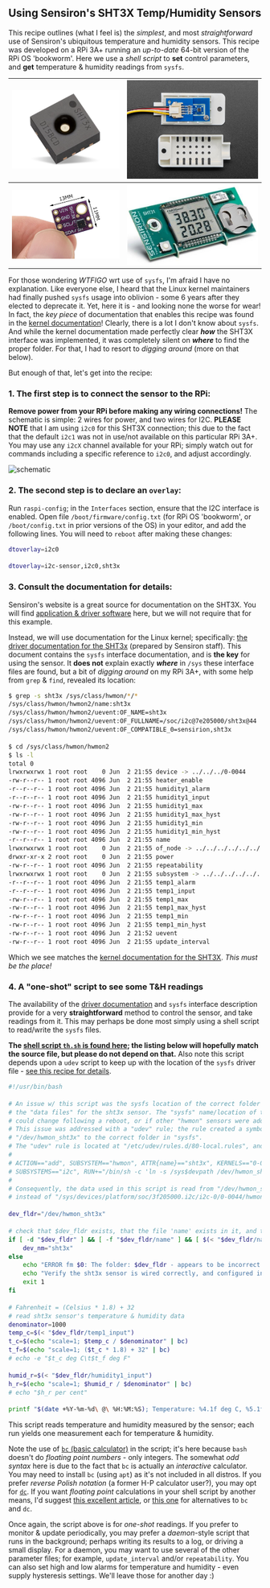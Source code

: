 ## Using Sensiron's SHT3X Temp/Humidity Sensors

This recipe outlines (what I feel is) the *simplest*, and most *straightforward* use of Sensiron's ubiquitous temperature and humidity sensors. This recipe was developed on a RPi 3A+ running an *up-to-date* 64-bit version of the RPi OS 'bookworm'. Here we use a *shell script* to **set** control parameters, and **get** temperature & humidity readings from `sysfs`. 

| ![SHT3x_chip](./pix/SHT3x_chip.png)     | ![SHT3x-module-2](./pix/SHT3x-module-2.jpg)   |
| --------------------------------------- | --------------------------------------------- |
| ![SHT3x-module](./pix/SHT3x-module.jpg) | ![SHT3x-w-display](./pix/SHT3x-w-display.jpg) |

For those wondering *WTFIGO* wrt use of `sysfs`, I'm afraid I have no explanation. Like everyone else, I heard that the Linux kernel maintainers had finally pushed `sysfs` usage into oblivion - some 6 years after they elected to deprecate it. Yet, here it is - and looking none the worse for wear! In fact, the *key piece* of documentation that enables this recipe was found in the [kernel documentation](https://www.kernel.org/doc/html/latest/hwmon/sht3x.html)! Clearly, there is a lot I don't know about `sysfs`. And while the kernel documentation made perfectly clear ***how*** the SHT3X interface was implemented, it was completely silent on ***where*** to find the proper folder. For that, I had to resort to *digging around* (more on that below).   

But enough of that, let's get into the recipe: 

### 1. The first step is to connect the sensor to the RPi: 

**Remove power from your RPi before making any wiring connections!** The schematic is simple: 2 wires for power, and two wires for I2C. **PLEASE NOTE** that I am using `i2c0` for this SHT3X connection; this due to the fact that the default `i2c1` was not in use/not available on this particular RPi 3A+. You may use any `i2cX` channel available for your RPi; simply watch out for commands including a specific reference to `i2c0`, and adjust accordingly.  
<!-- Begin schematic: In order to preserve an editable schematic, please
     don't edit this section directly.
     Click the "edit" link below the image in the preview instead. -->

![schematic](https://i.sstatic.net/M6TPZd8p.png)

<!-- End schematic -->

### 2. The second step is to declare an `overlay`:  

Run `raspi-config`; in the `Interfaces` section, ensure that the I2C interface is enabled. Open file `/boot/firmware/config.txt` (for RPi OS 'bookworm', or `/boot/config.txt` in prior versions of the OS)   in your editor, and add the following lines. You will need to `reboot` after making these changes:

```bash
dtoverlay=i2c0 

dtoverlay=i2c-sensor,i2c0,sht3x
```

### 3. Consult the documentation for details:

Sensiron's website is a great source for documentation on the SHT3X. You will find [application & driver software](https://sensirion.com/products/catalog/SHT30-DIS-F) here, but we will not require that for this example. 

Instead, we will use documentation for the Linux kernel; specifically: [the driver documentation for the SHT3x](https://www.kernel.org/doc/html/latest/hwmon/sht3x.html) (prepared by Sensiron staff). This document contains the `sysfs` interface documentation, and is **the key** for using the sensor. It **does not** explain exactly ***where*** in `/sys` these interface files are found, but a bit of *digging around* on my RPi 3A+, with some help from `grep` & `find`, revealed its location: 

```bash
$ grep -s sht3x /sys/class/hwmon/*/*
/sys/class/hwmon/hwmon2/name:sht3x
/sys/class/hwmon/hwmon2/uevent:OF_NAME=sht3x
/sys/class/hwmon/hwmon2/uevent:OF_FULLNAME=/soc/i2c@7e205000/sht3x@44
/sys/class/hwmon/hwmon2/uevent:OF_COMPATIBLE_0=sensirion,sht3x

$ cd /sys/class/hwmon/hwmon2
$ ls -l 
total 0
lrwxrwxrwx 1 root root    0 Jun  2 21:55 device -> ../../../0-0044
-rw-r--r-- 1 root root 4096 Jun  2 21:55 heater_enable
-r--r--r-- 1 root root 4096 Jun  2 21:55 humidity1_alarm
-r--r--r-- 1 root root 4096 Jun  2 21:55 humidity1_input
-rw-r--r-- 1 root root 4096 Jun  2 21:55 humidity1_max
-rw-r--r-- 1 root root 4096 Jun  2 21:55 humidity1_max_hyst
-rw-r--r-- 1 root root 4096 Jun  2 21:55 humidity1_min
-rw-r--r-- 1 root root 4096 Jun  2 21:55 humidity1_min_hyst
-r--r--r-- 1 root root 4096 Jun  2 21:55 name
lrwxrwxrwx 1 root root    0 Jun  2 21:55 of_node -> ../../../../../../../../firmware/devicetree/base/soc/i2c@7e205000/sht3x@44
drwxr-xr-x 2 root root    0 Jun  2 21:55 power
-rw-r--r-- 1 root root 4096 Jun  2 21:55 repeatability
lrwxrwxrwx 1 root root    0 Jun  2 21:55 subsystem -> ../../../../../../../../class/hwmon
-r--r--r-- 1 root root 4096 Jun  2 21:55 temp1_alarm
-r--r--r-- 1 root root 4096 Jun  2 21:55 temp1_input
-rw-r--r-- 1 root root 4096 Jun  2 21:55 temp1_max
-rw-r--r-- 1 root root 4096 Jun  2 21:55 temp1_max_hyst
-rw-r--r-- 1 root root 4096 Jun  2 21:55 temp1_min
-rw-r--r-- 1 root root 4096 Jun  2 21:55 temp1_min_hyst
-rw-r--r-- 1 root root 4096 Jun  2 21:52 uevent
-rw-r--r-- 1 root root 4096 Jun  2 21:55 update_interval
```

Which we see matches the [kernel documentation for the SHT3X](https://www.kernel.org/doc/html/latest/hwmon/sht3x.html). *This must be the place!*  

### 4. A "one-shot" script to see some T&H readings

The availability of the [driver documentation](https://www.kernel.org/doc/html/latest/hwmon/sht3x.html) and `sysfs` interface description provide for a very **straightforward** method to control the sensor, and take readings from it. This may perhaps be done most simply using a shell script to read/write the `sysfs` files. 

**The [shell script `th.sh` is found here](source/th.sh); the listing below will hopefully match the source file, but please do not depend on that.** Also note this script depends upon a  `udev` script to keep up with the location of the `sysfs` driver file - [see this recipe for details](https://github.com/seamusdemora/PiFormulae/blob/master/Is_udev_brain-damaged.md). 

```bash
#!/usr/bin/bash

# An issue w/ this script was the sysfs location of the correct folder containing
# the "data files" for the sht3x sensor. The "sysfs" name/location of the folder
# could change following a reboot, or if other "hwmon" sensors were added/removed.
# This issue was addressed with a "udev" rule; the rule created a symbolic link at
# "/dev/hwmon_sht3x" to the correct folder in "sysfs".
# The "udev" rule is located at "/etc/udev/rules.d/80-local.rules", and is:
#
# ACTION=="add", SUBSYSTEM=="hwmon", ATTR{name}=="sht3x", KERNELS=="0-0044", \
# SUBSYSTEMS=="i2c", RUN+="/bin/sh -c 'ln -s /sys$devpath /dev/hwmon_sht3x'"
#
# Consequently, the data used in this script is read from "/dev/hwmon_sht3x"
# instead of "/sys/devices/platform/soc/3f205000.i2c/i2c-0/0-0044/hwmon/hwmonX"

dev_fldr="/dev/hwmon_sht3x"

# check that $dev_fldr exists, that the file 'name' exists in it, and that the file contains 'sht3X'
if [ -d "$dev_fldr" ] && [ -f "$dev_fldr/name" ] && [ $(< "$dev_fldr/name") = "sht3x" ]; then
    dev_nm="sht3x"
else
    echo "ERROR fm $0: The folder: $dev_fldr - appears to be incorrect or missing."
    echo "Verify the sht3x sensor is wired correctly, and configured in config.txt"
    exit 1
fi

# Fahrenheit = (Celsius * 1.8) + 32
# read sht3x sensor's temperature & humidity data
denominator=1000
temp_c=$(< "$dev_fldr/temp1_input")
t_c=$(echo "scale=1; $temp_c / $denominator" | bc)
t_f=$(echo "scale=1; ($t_c * 1.8) + 32" | bc)
# echo -e "$t_c deg C\t$t_f deg F"

humid_r=$(< "$dev_fldr/humidity1_input")
h_r=$(echo "scale=1; $humid_r / $denominator" | bc)
# echo "$h_r per cent"

printf "$(date +%Y-%m-%d\ @\ %H:%M:%S); Temperature: %4.1f deg C, %5.1f deg F\tHumidity: %4.1f %% relative humidity\n" $t_c $t_f $h_r

```

This script reads temperature and humidity measured by the sensor; each run yields one measurement each for temperature & humidity. 

Note the use of [`bc` (basic calculator)](https://www.gnu.org/software/bc/manual/html_mono/bc.html) in the script; it's here because `bash` doesn't do *floating point numbers* - only integers. The somewhat *odd syntax* here is due to the fact that `bc` is actually an *interactive* calculator. You may need to install `bc` (using `apt`) as it's not included in all distros. If you prefer *reverse Polish notation* (a former H-P calculator user?), you may opt for [`dc`](https://www.gnu.org/software/bc/manual/dc-1.05/html_mono/dc.html).  If you want *floating point* calculations in your shell script by another means, I'd suggest [this excellent article](https://www.baeldung.com/linux/shell-round-floating-point-numbers), or [this one](https://www.howtogeek.com/floating-point-math-in-linux-bash/) for alternatives to `bc` and `dc`. 

Once again, the script above is for *one-shot* readings. If you prefer to monitor & update periodically, you may prefer a *daemon*-style script that runs in the background; perhaps writing its results to a log, or driving a small display. For a daemon, you may want to use several of the other parameter files; for example, `update_interval` and/or `repeatability`. You can also set high and low alarms for temperature and humidity - even supply hysteresis settings. We'll leave those for another day :) 

